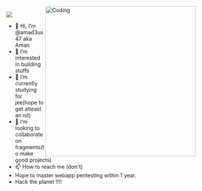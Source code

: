 <img align="right" alt="Coding" width="400" src="https://media1.tenor.com/m/JECyRLDr6p0AAAAd/cry-anime.gif">



![](https://komarev.com/ghpvc/?username=amad3us47&style=flat-square)



- 👋 Hi, I’m @amad3us47 aka Aman 
- 👀 I’m interested in building stuffs 
- 🌱 I’m currently studying for jee(hope to get atleast an nit)
- 💞️ I’m looking to collaborate on fragments(to make good projects)
- 📫 How to reach me (don't)
- Hope to master webapp pentesting within 1 year.
- Hack the planet !!!!
<!---
amad3us47/amad3us47 is a ✨ special ✨ repository because its `README.md` (this file) appears on your GitHub profile.
You can click the Preview link to take a look at your changes.
--->
